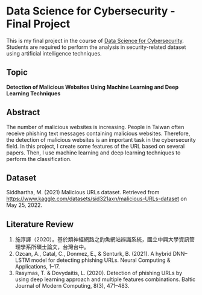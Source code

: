 # Data Science for Cybersecurity - Final Project

This is my final project in the course of [Data Science for Cybersecurity](https://sites.google.com/view/mikehsiao/teaching/data-science-for-cybersecurity-2022?authuser=0). Students are required to perform the analysis in security-related dataset using artificial intelligence techniques.


## Topic
**Detection of Malicious Websites Using Machine Learning and Deep Learning Techniques**


## Abstract
The number of malicious websites is increasing. People in Taiwan often receive phishing text messages containing malicious websites. Therefore, the detection of malicious websites is an important task in the cybersecurity field. In this project, I create some features of the URL based on several papers. Then, I use machine learning and deep learning techniques to perform the classification.


## Dataset
Siddhartha, M. (2021) Malicious URLs dataset. Retrieved from https://www.kaggle.com/datasets/sid321axn/malicious-URLs-dataset on May 25, 2022.

  
## Literature Review
1. 施淳譯（2020）。基於類神經網路之釣魚網站辨識系統，國立中興大學資訊管理學系所碩士論文，台灣台中。
2. Ozcan, A., Catal, C., Donmez, E., & Senturk, B. (2021). A hybrid DNN–LSTM model for detecting phishing URLs. Neural Computing & Applications, 1–17.
3. Rasymas, T. & Dovydaitis, L. (2020). Detection of phishing URLs by using deep learning approach and multiple features combinations. Baltic Journal of Modern Computing, 8(3), 471–483.



